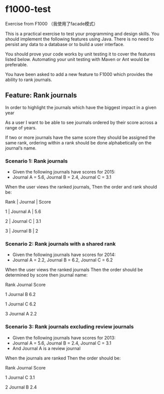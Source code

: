 # f1000-test
Exercise from F1000 （我使用了facade模式）


This is a practical exercise to test your programming and design skills. 
You should implement the following features using Java. There is no need to persist any data to a
database or to build a user interface. 


You should prove your code works by unit testing it to
cover the features listed below. Automating your unit testing with Maven or Ant would be
preferable.


You have been asked to add a new feature to F1000 which provides the ability to rank
journals.


## Feature: Rank journals
In order to highlight the journals which have the biggest impact in a given year


As a user I want to be able to see journals ordered by their score across a range of years. 

If two or more journals have the same score they should be assigned the same rank,
ordering within a rank should be done alphabetically on the journal’s name.



### Scenario 1: Rank journals


- Given the following journals have scores for 2015:
- Journal A = 5.6, Journal B = 2.4, Journal C = 3.1

When the user views the ranked journals,
Then the order and rank should be:

Rank | Journal | Score


1 | Journal A | 5.6


2 | Journal C | 3.1


3 | Journal B | 2


### Scenario 2: Rank journals with a shared rank
- Given the following journals have scores for 2014:
- Journal A = 2.2, Journal B = 6.2, Journal C = 6.2


When the user views the ranked journals
Then the order should be determined by score then journal name:


Rank Journal Score


1 Journal B 6.2


1 Journal C 6.2


3 Journal A 2.2


### Scenario 3: Rank journals excluding review journals
- Given the following journals have scores for 2013:
- Journal A = 5.6, Journal B = 2.4, Journal C = 3.1
- And Journal A is a review journal


When the journals are ranked
Then the order should be:


Rank Journal Score


1 Journal C 3.1


2 Journal B 2.4
